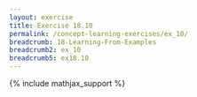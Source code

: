 ```yaml
---
layout: exercise
title: Exercise 18.10
permalink: /concept-learning-exercises/ex_10/
breadcrumb: 18-Learning-From-Examples
breadcrumb2: ex_10
breadcrumb5: ex18.10
---
```


{% include mathjax_support %}

